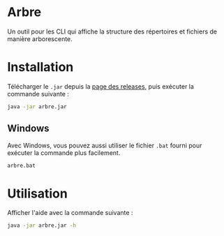# Arbre

Un outil pour les CLI qui affiche la structure des répertoires et fichiers de manière arborescente.

# Installation

Télécharger le `.jar` depuis la [page des releases](https://github.com/Francois389/Arbre/releases/), puis exécuter la commande suivante :

```bash
java -jar arbre.jar
```
## Windows

Avec Windows, vous pouvez aussi utiliser le fichier `.bat` fourni pour exécuter la commande plus facilement.

```bash
arbre.bat
```

# Utilisation

Afficher l'aide avec la commande suivante :

```bash
java -jar arbre.jar -h
```